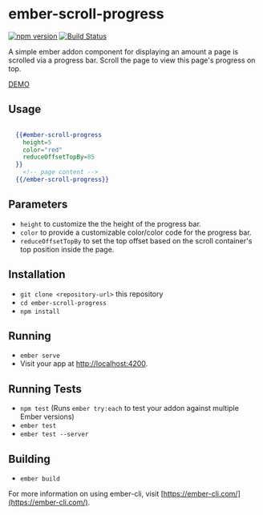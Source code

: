 # ember-scroll-progress


[![npm version](https://badge.fury.io/js/ember-scroll-progress.svg)](https://badge.fury.io/js/ember-scroll-progress)
[![Build Status](https://travis-ci.org/gowthamrm/ember-scroll-progress.svg?branch=master)](https://travis-ci.org/gowthamrm/ember-scroll-progress)

A simple ember addon component for displaying an amount a page is scrolled via a progress bar.
Scroll the page to view this page's progress on top.

[DEMO](https://gowthamrm.github.io/ember-scroll-progress/)

## Usage

```handlebars

  {{#ember-scroll-progress
    height=5
    color="red"
    reduceOffsetTopBy=85
  }}
    <!-- page content -->
  {{/ember-scroll-progress}}

```

## Parameters

* `height` to customize the the height of the progress bar.
* `color` to provide a customizable color/color code for the progress bar.
* `reduceOffsetTopBy` to set the top offset based on the scroll container's top position inside the page.

## Installation

* `git clone <repository-url>` this repository
* `cd ember-scroll-progress`
* `npm install`

## Running

* `ember serve`
* Visit your app at [http://localhost:4200](http://localhost:4200).

## Running Tests

* `npm test` (Runs `ember try:each` to test your addon against multiple Ember versions)
* `ember test`
* `ember test --server`

## Building

* `ember build`

For more information on using ember-cli, visit [https://ember-cli.com/](https://ember-cli.com/).
